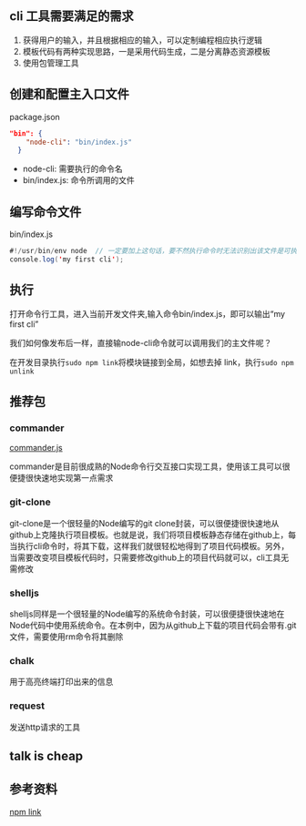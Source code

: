 ## cli 工具需要满足的需求

1. 获得用户的输入，并且根据相应的输入，可以定制编程相应执行逻辑
2. 模板代码有两种实现思路，一是采用代码生成，二是分离静态资源模板
3. 使用包管理工具

## 创建和配置主入口文件

package.json
```json
"bin": {
    "node-cli": "bin/index.js"
  }
```
* node-cli: 需要执行的命令名
* bin/index.js: 命令所调用的文件

## 编写命令文件

bin/index.js

```java
#!/usr/bin/env node  // 一定要加上这句话，要不然执行命令时无法识别出该文件是可执行命令
console.log('my first cli');
```

## 执行

打开命令行工具，进入当前开发文件夹,输入命令bin/index.js，即可以输出“my first cli”

我们如何像发布后一样，直接输node-cli命令就可以调用我们的主文件呢？

在开发目录执行`sudo npm link`将模块链接到全局，如想去掉 link，执行`sudo npm unlink`

## 推荐包

### commander

[commander.js](https://github.com/tj/commander.js)

commander是目前很成熟的Node命令行交互接口实现工具，使用该工具可以很便捷很快速地实现第一点需求

### git-clone

git-clone是一个很轻量的Node编写的git clone封装，可以很便捷很快速地从github上克隆执行项目模板。也就是说，我们将项目模板静态存储在github上，每当执行cli命令时，将其下载，这样我们就很轻松地得到了项目代码模板。另外，当需要改变项目模板代码时，只需要修改github上的项目代码就可以，cli工具无需修改

### shelljs

shelljs同样是一个很轻量的Node编写的系统命令封装，可以很便捷很快速地在Node代码中使用系统命令。在本例中，因为从github上下载的项目代码会带有.git文件，需要使用rm命令将其删除

### chalk 

用于高亮终端打印出来的信息

### request

发送http请求的工具


## talk is cheap



## 参考资料

[npm link](https://github.com/atian25/blog/issues/17)


















